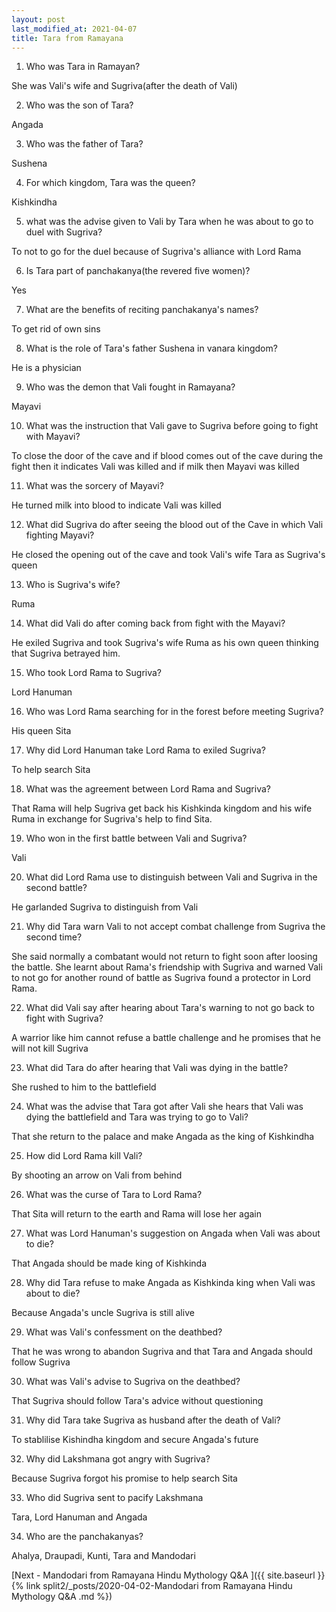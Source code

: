 ```yaml
---
layout: post
last_modified_at: 2021-04-07
title: Tara from Ramayana
---
```

 
 
1) Who was Tara in Ramayan?

She was Vali's wife and Sugriva(after the death of Vali)

2) Who was the son of Tara?

Angada

3) Who was the father of Tara?

Sushena

4) For which kingdom, Tara was the queen?

Kishkindha

5) what was the advise given to Vali by Tara when he was about to go to duel with Sugriva?

To not to go for the duel because of Sugriva's alliance with Lord Rama

6) Is Tara part of panchakanya(the revered five women)?

Yes

7) What are the benefits of reciting panchakanya's names?

To get rid of own sins

8) What is the role of Tara's father Sushena in vanara kingdom?

He is a physician

9) Who was the demon that Vali fought in Ramayana?

Mayavi

10) What was the instruction that Vali gave to Sugriva before going to fight with Mayavi?

To close the door of the cave and if blood comes out of the cave during the fight then it indicates Vali was killed and if milk then Mayavi was killed

11) What was the sorcery of Mayavi?

He turned milk into blood to indicate Vali was killed

12) What did Sugriva do after seeing the blood out of the Cave in which Vali fighting Mayavi?

He closed the opening out of the cave and took Vali's wife Tara as Sugriva's queen


13)  Who is Sugriva's wife?

Ruma

14) What did Vali do after coming back from fight with the Mayavi?

He exiled Sugriva and took Sugriva's wife Ruma as his own queen thinking that Sugriva betrayed him.

15) Who took Lord Rama to Sugriva?

Lord Hanuman

16) Who was Lord Rama searching for in the forest before meeting Sugriva?

His queen Sita

17) Why did Lord Hanuman take Lord Rama to exiled Sugriva?

To help search Sita

18) What was the agreement between Lord Rama and Sugriva?

That Rama will help Sugriva get back his Kishkinda kingdom and his wife Ruma in exchange for Sugriva's help to find Sita.

19) Who won in the first battle between Vali and Sugriva?

Vali

20) What did Lord Rama use to distinguish between Vali and Sugriva in the second battle?

He garlanded Sugriva to distinguish from Vali

21) Why did Tara warn Vali to not accept combat challenge from Sugriva the second time?

She said normally a combatant would not return to fight soon after loosing the battle. She learnt about Rama's friendship with Sugriva and warned Vali to not go for another round of battle as Sugriva found a protector in Lord Rama.

22) What did Vali say after hearing about Tara's warning to not go back to fight with Sugriva?

A warrior like him cannot refuse a battle challenge and he promises that he will not kill Sugriva

23) What did Tara do after hearing that Vali was dying in the battle?

She rushed to him to the battlefield

24) What was the advise that Tara got after Vali she hears that Vali was dying the battlefield and Tara was trying to go to Vali?

That she return to the palace and make Angada as the king of Kishkindha

25) How did Lord Rama kill Vali?

By shooting an arrow on Vali from behind

26) What was the curse of Tara to Lord Rama?

That Sita will return to the earth and Rama will lose her again

27) What was Lord Hanuman's suggestion on Angada when Vali was about to die?

That Angada should be made king of Kishkinda

28) Why did Tara refuse to make Angada as Kishkinda king when Vali was about to die?

Because Angada's uncle Sugriva is still alive 

29) What was Vali's confessment on the deathbed?

That he was wrong to abandon Sugriva and that Tara and Angada should follow Sugriva

30) What was Vali's advise to Sugriva on the deathbed?

That Sugriva should follow Tara's advice without questioning

31) Why did Tara take Sugriva as husband after the death of Vali?

To stablilise Kishindha kingdom and secure Angada's future

32) Why did Lakshmana got angry with Sugriva?

Because Sugriva forgot his promise to help search Sita

33) Who did Sugriva sent to pacify Lakshmana

Tara, Lord Hanuman and Angada

34) Who are the panchakanyas?

Ahalya, Draupadi, Kunti, Tara and Mandodari


[Next - Mandodari from Ramayana Hindu Mythology Q&A ]({{ site.baseurl }}{% link  split2/_posts/2020-04-02-Mandodari from Ramayana Hindu Mythology Q&A .md %})




